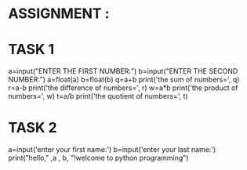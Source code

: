 # ASSIGNMENT  :
# TASK 1


a=input("ENTER THE FIRST NUMBER:")
b=input("ENTER THE SECOND NUMBER:")
a=float(a)
b=float(b)
q=a+b
print('the sum of numbers=', q)
r=a-b
print('the difference of numbers=', r)
w=a*b
print('the product of numbers=', w)
t=a/b
print('the quotient of numbers=', t)

# TASK 2

a=input('enter your first name:')
b=input('enter your last name:')
print("hello," ,a , b, "!welcome to python programming")

